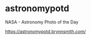 # astronomypotd
NASA - Astronomy Photo of the Day

<a href="https://astronomypotd.brynnsmith.com/">https://astronomypotd.brynnsmith.com/</a>
